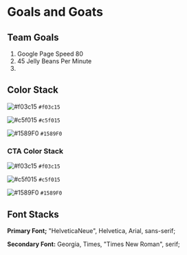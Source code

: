 # Goals and Goats

## Team Goals 
1.  Google Page Speed 80
2.  45 Jelly Beans Per Minute
3. 

## Color Stack

![#f03c15](https://placehold.it/50/f03c15/000000?text=+) `#f03c15`

![#c5f015](https://placehold.it/50/c5f015/000000?text=+) `#c5f015`

![#1589F0](https://placehold.it/50/1589F0/000000?text=+) `#1589F0`

### CTA Color Stack 

![#f03c15](https://placehold.it/50/f03c15/000000?text=+) `#f03c15`

![#c5f015](https://placehold.it/50/c5f015/000000?text=+) `#c5f015`

![#1589F0](https://placehold.it/50/1589F0/000000?text=+) `#1589F0`



## Font Stacks
 
**Primary Font;**
"HelveticaNeue", Helvetica, Arial, sans-serif;

**Secondary Font:**
Georgia, Times, "Times New Roman", serif;
 

